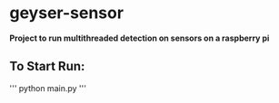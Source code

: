 # geyser-sensor
**Project to run multithreaded detection on sensors on a raspberry pi**

## To Start Run:

'''
python main.py
'''
